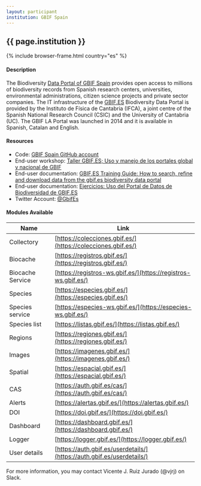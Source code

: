 ```yaml
---
layout: participant
institution: GBIF Spain
---
```


## {{ page.institution }}

{% include browser-frame.html country="es" %}

#### Description 

The Biodiversity [Data Portal of GBIF Spain](https://datos.gbif.es/) provides open access to millions of biodiversity records from Spanish research centers, universities, environmental administrations, citizen science projects and private sector companies. The IT infrastructure of the [GBIF.ES](http://gbif.es/) Biodiversity Data Portal is provided by the Instituto de Física de Cantabria (IFCA), a joint centre of the Spanish National Research Council (CSIC) and the University of Cantabria (UC). The GBIF LA Portal was launched in 2014 and it is available in Spanish, Catalan and English.

#### Resources

- Code: [GBIF Spain GitHub account](https://github.com/GBIFes)
- End-user workshop: [Taller GBIF.ES; Uso y manejo de los portales global y nacional de GBIF](https://www.gbif.es/talleres/portales-datos-generalitat/)
- End-user documentation: [GBIF.ES Training Guide: How to search, refine and download data from the gbif.es biodiversity data portal](https://www.gbif.es/wp-content/uploads/2020/07/online-exercises-gbifes-atlas-en.pdf)
- End-user documentation: [Ejercicios: Uso del Portal de Datos de Biodiversidad de GBIF.ES](https://www.gbif.es/wp-content/uploads/2019/09/online-exercises-atlas-es.pdf)
- Twitter Account: [@GbifEs](https://twitter.com/GbifEs)

#### Modules Available 

| Name             | Link                                                                   |
|------------------|------------------------------------------------------------------------|
| Collectory       | [https://colecciones.gbif.es/](https://colecciones.gbif.es/)           |
| Biocache         | [https://registros.gbif.es/](https://registros.gbif.es/)               |
| Biocache Service | [https://registros-ws.gbif.es/](https://registros-ws.gbif.es/)         |
| Species          | [https://especies.gbif.es/](https://especies.gbif.es/)                 |
| Species service  | [https://especies-ws.gbif.es/](https://especies-ws.gbif.es/)           |
| Species list     | [https://listas.gbif.es/](https://listas.gbif.es/)                     |
| Regions          | [https://regiones.gbif.es/](https://regiones.gbif.es/)                 |
| Images           | [https://imagenes.gbif.es/](https://imagenes.gbif.es/)                 |
| Spatial          | [https://espacial.gbif.es/](https://espacial.gbif.es/)                 |
| CAS              | [https://auth.gbif.es/cas/](https://auth.gbif.es/cas/)                 |
| Alerts           | [https://alertas.gbif.es/](https://alertas.gbif.es/)                   |
| DOI              | [https://doi.gbif.es/](https://doi.gbif.es/)                           |
| Dashboard        | [https://dashboard.gbif.es/](https://dashboard.gbif.es/)               |
| Logger           | [https://logger.gbif.es/](https://logger.gbif.es/)                     |
| User details     | [https://auth.gbif.es/userdetails/](https://auth.gbif.es/userdetails/) |


For more information, you may contact Vicente J. Ruiz Jurado (@vjrj) on Slack.
